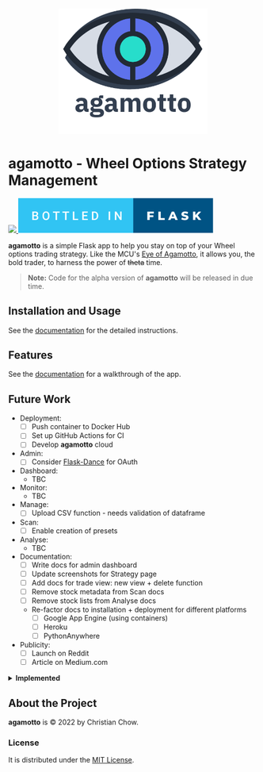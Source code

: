 <p align="center">
    <img src="docs/images/agamotto_with_word.png" width="300">
</p>

# agamotto - Wheel Options Strategy Management

<p>
    <a href="https://www.python.org/">
        <img src="http://ForTheBadge.com/images/badges/made-with-python.svg">
    </a>
    <a href="https://flask.palletsprojects.com/en/2.0.x/">
        <img src="docs/images/bottled-in-flask.svg">
    </a>
</p>

**agamotto** is a simple Flask app to help you stay on top of your Wheel options trading strategy. Like the MCU's [Eye of Agamotto](https://marvel.fandom.com/wiki/Eye_of_Agamotto), it allows you, the bold trader, to harness the power of ~~theta~~ time.

> **Note:** Code for the alpha version of **agamotto** will be released in due time.

## Installation and Usage
See the [documentation](https://chrischow.github.io/agamotto/getting_started) for the detailed instructions.

## Features
See the [documentation](https://chrischow.github.io/agamotto/user_guide) for a walkthrough of the app.

## Future Work
- Deployment:
    - [ ] Push container to Docker Hub
    - [ ] Set up GitHub Actions for CI
    - [ ] Develop **agamotto** cloud
- Admin:
    - [ ] Consider [Flask-Dance](https://flask-dance.readthedocs.io/en/latest/multi-user.html) for OAuth
- Dashboard:
    - TBC
- Monitor:
    - TBC
- Manage:
    - [ ] Upload CSV function - needs validation of dataframe
- Scan:
    - [ ] Enable creation of presets
- Analyse:
    - TBC
- Documentation:
    - [ ] Write docs for admin dashboard
    - [ ] Update screenshots for Strategy page
    - [ ] Add docs for trade view: new view + delete function
    - [ ] Remove stock metadata from Scan docs
    - [ ] Remove stock lists from Analyse docs
    - Re-factor docs to installation + deployment for different platforms
        - [ ] Google App Engine (using containers)
        - [ ] Heroku
        - [ ] PythonAnywhere
- Publicity:
    - [ ] Launch on Reddit
    - [ ] Article on Medium.com

<details>
<summary><b>Implemented</b></summary>

- Admin:
    - [X] Login
    - [X] Amend password change facility
    - [X] Feature to download data, maybe on the Admin dashboard?
        - [X] CSV file
        - [X] ~~SQL file~~ (removed due to security)
    - [X] Use username instead of email
    - [X] Update admin page to long view with multiple sections
- Deployment:
    - [X] Docker build
- Dashboard:
    - [X] Strategy breakdown
    - [X] Overall table
    - [X] Plotly plot with wheel design
    - [X] Returns profile for strategy
- Monitor:
    - [X] Fix buyback feature: wrong computation for call; it should be to *close position*
- Manage:
    - [X] Create dedicated view for each trade as an intermediate page between the list of all trades and the edit page
    - [X] Create feature for deleting trades
- Scan:
    - TBC
- Analyse:
    - [X] Remove stock metadata scan - **agamotto** is for *option* selection, not for stock selection
- Documentation:
    - [X] Write documentation using [Just the Docs](https://github.com/pmarsceill/just-the-docs) ([demo site](https://pmarsceill.github.io/just-the-docs/))
    - [X] Re-locate images used for docs
    - [X] Remove Flask initialisation and password creation from Getting Started docs (i.e. do it prior to building)
    - Re-factor docs to installation + deployment for different platforms
        - [X] Local server (without Docker)
        - [X] Local server (with Docker)

</details>


## About the Project
**agamotto** is © 2022 by Christian Chow.

### License
It is distributed under the [MIT License](LICENSE).
